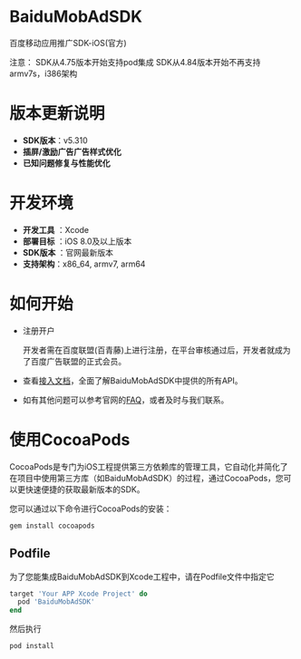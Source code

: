 # BaiduMobAdSDK

百度移动应用推广SDK-iOS(官方)

注意：
SDK从4.75版本开始支持pod集成
SDK从4.84版本开始不再支持armv7s，i386架构

# 版本更新说明

- **SDK版本**：v5.310
- **插屏/激励广告广告样式优化**
- **已知问题修复与性能优化**

# 开发环境

- **开发工具** ：Xcode
- **部署目标** ：iOS 8.0及以上版本
- **SDK版本** ：官网最新版本
- **支持架构**：x86_64, armv7, arm64

# 如何开始

- 注册开户

  开发者需在百度联盟(百青藤)上进行注册，在平台审核通过后，开发者就成为了百度广告联盟的正式会员。

- 查看[接入文档](https://union.baidu.com/miniappblog/sdk/iOSSDK.html)，全面了解BaiduMobAdSDK中提供的所有API。

- 如有其他问题可以参考官网的[FAQ](https://union.baidu.com/bqt/#/help)，或者及时与我们联系。

# 使用CocoaPods

CocoaPods是专门为iOS工程提供第三方依赖库的管理工具，它自动化并简化了在项目中使用第三方库（如BaiduMobAdSDK）的过程，通过CocoaPods，您可以更快速便捷的获取最新版本的SDK。

您可以通过以下命令进行CocoaPods的安装：

```shell
gem install cocoapods
```

## Podfile

为了您能集成BaiduMobAdSDK到Xcode工程中，请在Podfile文件中指定它

```ruby
target 'Your APP Xcode Project' do
  pod 'BaiduMobAdSDK'
end
```

然后执行

```shell
pod install
```
